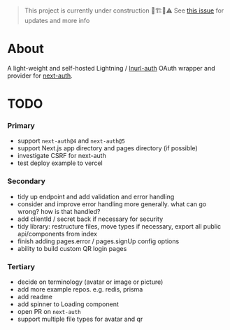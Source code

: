 > This project is currently under construction 👷🏗️🚧⚠️
> See [this issue](https://github.com/nextauthjs/next-auth/issues/7872) for updates and more info

# About

A light-weight and self-hosted Lightning / [lnurl-auth](https://fiatjaf.com/e0a35204.html) OAuth wrapper and provider for [next-auth](https://github.com/nextauthjs/next-auth).

# TODO

### Primary

- support `next-auth@4` and `next-auth@5`
- support Next.js app directory and pages directory (if possible)
- investigate CSRF for next-auth
- test deploy example to vercel

### Secondary

- tidy up endpoint and add validation and error handling
- consider and improve error handling more generally. what can go wrong? how is that handled?
- add clientId / secret back if necessary for security
- tidy library: restructure files, move types if necessary, export all public api/components from index
- finish adding pages.error / pages.signUp config options
- ability to build custom QR login pages

### Tertiary

- decide on terminology (avatar or image or picture)
- add more example repos. e.g. redis, prisma
- add readme
- add spinner to Loading component
- open PR on `next-auth`
- support multiple file types for avatar and qr
